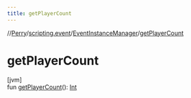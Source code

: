 ```yaml
---
title: getPlayerCount
---
```

//[Perry](../../../index.html)/[scripting.event](../index.html)/[EventInstanceManager](index.html)/[getPlayerCount](get-player-count.html)



# getPlayerCount



[jvm]\
fun [getPlayerCount](get-player-count.html)(): [Int](https://kotlinlang.org/api/latest/jvm/stdlib/kotlin/-int/index.html)





